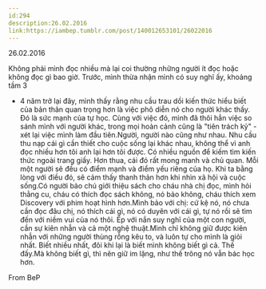 ```yaml
---
id:294
description:26.02.2016
link:https://iambep.tumblr.com/post/140012653101/26022016
---
```


26.02.2016

Không phải mình đọc nhiều mà lại coi thường những người ít đọc hoặc không
đọc gì bao giờ. Trước, mình thừa nhận mình có suy nghĩ ấy, khoảng tầm 3
- 4 năm trở lại đây, mình thấy rằng nhu cầu trau dồi kiến thức hiểu biết
của bản thân quan trọng hơn là việc phô diễn nó cho người khác thấy. Đó
là sức mạnh của tự học. Cùng với việc đó, mình đã thôi hẳn việc so sánh
mình với người khác, trong mọi hoàn cảnh cũng là "tiên trách kỷ" - xét lại
việc mình làm đầu tiên.Người, người nào cũng như nhau. Nhu cầu thu nạp cái
gì cần thiết cho cuộc sống lại khác nhau, không thể vì anh đọc nhiều hơn
tôi anh lại hơn tôi được. Có nhiều nguồn để kiếm tìm kiến thức ngoài trang
giấy. Hơn thua, cái đó rất mong manh và chủ quan. Mỗi một người sẽ đều có
điểm mạnh và điểm yếu riêng của họ. Khi ta bằng lòng với điều đó, sẽ cảm
thấy thanh thản hơn khi nhìn xã hội và cuộc sống.Có người bảo chú giới thiệu
sách cho cháu nhà chị đọc, mình hỏi thằng cu, cháu có thích đọc sách không,
nó bảo không, cháu thích xem Discovery với phim hoạt hình hơn.Mình bảo với
chị: cứ kệ nó, nó chưa cần đọc đâu chị, nó thích cái gì, nó có duyên với
cái gì, tự nó rồi sẽ tìm đến với niềm vui của nó thôi. Ép với nắn suy nghĩ
của một con người, cần sự kiên nhẫn và cả một nghệ thuật.Mình chỉ không
giữ được kiên nhẫn với những người thùng rỗng kêu to, và luôn tự cho mình
là giỏi nhất. Biết nhiều nhất, đôi khi lại là biết mình không biết gì cả.
Thế đấy.Mà không biết gì, thì nên giữ im lặng, như thế trông nó vẫn bác
học hơn.

From BeP
